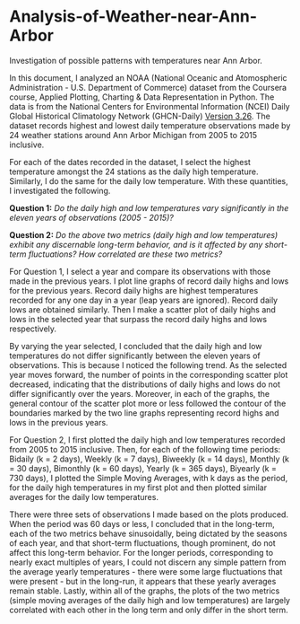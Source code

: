 # Analysis-of-Weather-near-Ann-Arbor
Investigation of possible patterns with temperatures near Ann Arbor.

In this document, I analyzed an NOAA (National Oceanic and Atomospheric Administration - U.S. Department of Commerce) dataset from the Coursera course, Applied Plotting, Charting & Data Representation in Python. The data is from the National Centers for Environmental Information (NCEI) Daily Global Historical Climatology Network (GHCN-Daily) [Version 3.26](https://www1.ncdc.noaa.gov/pub/data/ghcn/daily/readme.txt). The dataset records highest and lowest daily temperature observations made by 24 weather stations around Ann Arbor Michigan from 2005 to 2015 inclusive.

For each of the dates recorded in the dataset, I select the highest temperature amongst the 24 stations as the daily high temperature. Similarly, I do the same for the daily low temperature. With these quantities, I investigated the following. 

**Question 1:** *Do the daily high and low temperatures vary significantly in the eleven years of observations (2005 - 2015)?*

**Question 2:** *Do the above two metrics (daily high and low temperatures) exhibit any discernable long-term behavior, and is it affected by any short-term fluctuations? How correlated are these two metrics?*

For Question 1, I select a year and compare its observations with those made in the previous years. I plot line graphs of record daily highs and lows for the previous years. Record daily highs are highest temperatures recorded for any one day in a year (leap years are ignored). Record daily lows are obtained similarly. Then I make a scatter plot of daily highs and lows in the selected year that surpass the record daily highs and lows respectively.

By varying the year selected, I concluded that the daily high and low temperatures do not differ significantly between the eleven years of observations. This is because I noticed the following trend. As the selected year moves forward, the number of points in the corresponding scatter plot decreased, indicating that the distributions of daily highs and lows do not differ significantly over the years.  Moreover, in each of the graphs, the general contour of the scatter plot more or less followed the contour of the boundaries marked by the two line graphs representing record highs and lows in the previous years.

For Question 2, I first plotted the daily high and low temperatures recorded from 2005 to 2015 inclusive. Then, for each of the following time periods: Bidaily (k = 2 days), Weekly (k = 7 days), Biweekly (k = 14 days), Monthly (k = 30 days), Bimonthly (k = 60 days), Yearly (k = 365 days), Biyearly (k = 730 days), I plotted the Simple Moving Averages, with k days as the period, for the daily high temperatures in my first plot and then plotted similar averages for the daily low temperatures.

There were three sets of observations I made based on the plots produced. When the period was 60 days or less, I concluded that in the long-term, each of the two metrics behave sinusoidally, being dictated by the seasons of each year, and that short-term fluctuations, though prominent, do not affect this long-term behavior. For the longer periods, corresponding to nearly exact multiples of years, I could not discern any simple pattern from the average yearly temperatures - there were some large fluctuations that were present - but in the long-run, it appears that these yearly averages remain stable. Lastly, within all of the graphs, the plots of the two metrics (simple moving averages of the daily high and low temperatures) are largely correlated with each other in the long term and only differ in the short term.
